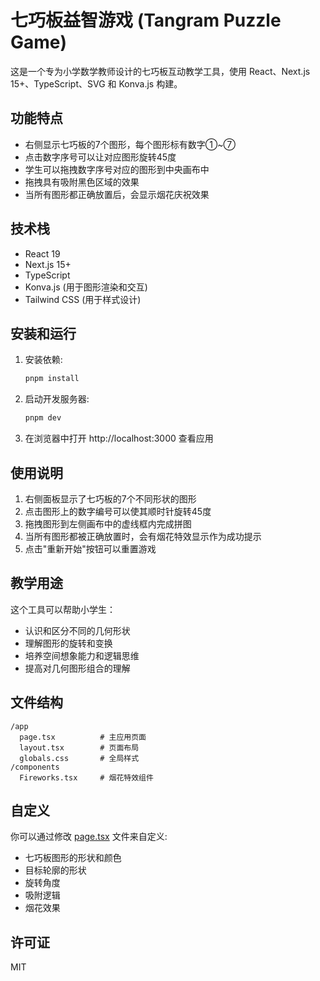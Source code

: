 # 七巧板益智游戏 (Tangram Puzzle Game)

这是一个专为小学数学教师设计的七巧板互动教学工具，使用 React、Next.js 15+、TypeScript、SVG 和 Konva.js 构建。

## 功能特点

- 右侧显示七巧板的7个图形，每个图形标有数字①~⑦
- 点击数字序号可以让对应图形旋转45度
- 学生可以拖拽数字序号对应的图形到中央画布中
- 拖拽具有吸附黑色区域的效果
- 当所有图形都正确放置后，会显示烟花庆祝效果

## 技术栈

- React 19
- Next.js 15+
- TypeScript
- Konva.js (用于图形渲染和交互)
- Tailwind CSS (用于样式设计)

## 安装和运行

1. 安装依赖:
   ```bash
   pnpm install
   ```

2. 启动开发服务器:
   ```bash
   pnpm dev
   ```

3. 在浏览器中打开 http://localhost:3000 查看应用

## 使用说明

1. 右侧面板显示了七巧板的7个不同形状的图形
2. 点击图形上的数字编号可以使其顺时针旋转45度
3. 拖拽图形到左侧画布中的虚线框内完成拼图
4. 当所有图形都被正确放置时，会有烟花特效显示作为成功提示
5. 点击"重新开始"按钮可以重置游戏

## 教学用途

这个工具可以帮助小学生：

- 认识和区分不同的几何形状
- 理解图形的旋转和变换
- 培养空间想象能力和逻辑思维
- 提高对几何图形组合的理解

## 文件结构

```
/app
  page.tsx          # 主应用页面
  layout.tsx        # 页面布局
  globals.css       # 全局样式
/components
  Fireworks.tsx     # 烟花特效组件
```

## 自定义

你可以通过修改 [page.tsx](file:///e:/wmc/code/tangram-app/app/page.tsx) 文件来自定义:

- 七巧板图形的形状和颜色
- 目标轮廓的形状
- 旋转角度
- 吸附逻辑
- 烟花效果

## 许可证

MIT